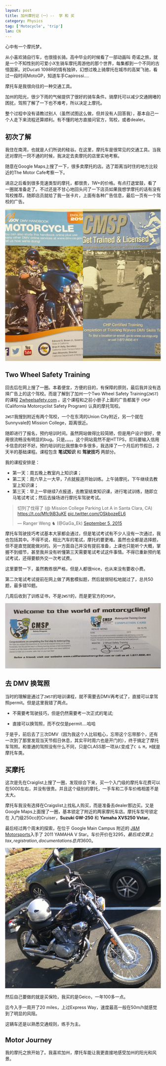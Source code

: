```yaml
---
layout: post
title: 加州摩托记（一）--  学 和 买
category: Physics
tag: ['Motocycle', 'trip']
lan: CN
---
```


心中有一个摩托梦。

从小喜欢骑自行车，也很擅长骑。高中毕业的时候看了一部动画叫 奇诺之旅，就是一个不知性别的可爱小X生骑车摩托周游他的那个世界，每集都到一个不同的古怪国家。对Ducati 1098R的情有独钟，幻想过晚上骑摩托在城市的高架飞驰，看过一段时间MotoGP，知道车手Capirossi....

摩托车是我很向往的一种交通工具。

加州的阳光，很少下雨的气候提供了很好的骑车条件。骑摩托可以减少交通拥堵的困扰，驾照了解了一下也不难考，所以决定上摩托。

<!--preview-->

整个过程中没有请教过别人（虽然试图这么做，但并没有人回答我），基本自己一个人走下来流程还算顺利。有不懂的地方直接问官方，驾校，或者dealer。

## 初次了解

我住在南湾，也就是人们所说的硅谷。在这里，摩托车是很常见的交通工具。当我还对摩托一窍不通的时候，我决定去卖摩托的店里实地考察。

随意在Google Maps上搜了一下，很多卖摩托的店。选了距离当时住的地方比较近的The Motor Cafe考察一下。

进店之后看到很多竞速类型的摩托，都很贵，1W+的价格。有点打退堂鼓，看了一圈就准备走了。不过还是不甘心地回头问了一下店员如果我想学摩托的话有没有驾校推荐。随即店员就给了我一张卡片，上面有各种广告信息，最后一页有一个驾校的广告。

![2014 CA.GOV DMV HANDBOOK MOTORCYCLE](/images/motor/2014_dmv_handbook.png)

## Two Wheel Safety Training

回去后在网上搜了一圈。本着便宜，方便的目的，有保障的原则，最后我并没有选择广告上的这个驾校。而是了解到了加州一个Two Wheel Safety Training(`2WST`) 的课程 [2wheelsafety.com](http://2wheelsafety.com) 。这个课程和之前小册子上面的广告都属于 `CMSP` (California Motorcyclist Safety Program) 认真的摩托驾校。

`2WST`我搜到附近有两个驾校，一个在东湾的Union City附近，另一个就在Sunnyvale的 Mission College，距离很近。

随即进行了报名，预约培训时间。虽然网站做得比较简陋，但是用户设计很好，使用很流畅没有明显的bug。只是。。。。这个网站竟然不是HTTPS，尼玛要输入信用卡信息的好不好。预约培训的比我想象中多很多，我选择了一个月后的节假日，2天半的基础课程。课程包含 __笔试知识__ 和 __驾驶技巧__ 两部分。

我的课程安排是：

* 第一天：周五晚上教室内上知识课；
* 第二天：周六早上一大早，7点就报道开始训练。上午骑摩托，下午继续去教室上知识课；
* 第三天：早上一早继续7点报道，去教室结束知识课，进行笔试训练，随即立马笔试考试；然后去操场进行摩托车驾驶考试。

<blockquote class="twitter-tweet" lang="en"><p lang="zh" dir="ltr">切列了伐得了 (@ Mission College Parking Lot A in Santa Clara, CA) <a href="https://t.co/Mfc9jB3uKE">https://t.co/Mfc9jB3uKE</a> <a href="http://t.co/OSkbozeEL6">pic.twitter.com/OSkbozeEL6</a></p>&mdash; Ranger Weng ♞ (@GaGa_Ek) <a href="https://twitter.com/GaGa_Ek/status/640202972585152512">September 5, 2015</a></blockquote>
<script async src="//platform.twitter.com/widgets.js" charset="utf-8"></script>

摩托车驾驶技巧考试基本大家都会通过，但是笔试考试有不少人没有一次通过，我也包括其中。不得不说，相比汽车的笔试，摩托的要更难。虽然也全都是选择题，但不是直觉就能做对的。另一方面自己并没有提前准备，上课也只能听个大概，掌握不到细节，甚至我并没有听懂第三天需要笔试考试这件事情。不得已重新预约笔试考试，还得要额外交一次考试费。

这里要赞一下，虽然教练很严格，但是人都很nice，也从来没有要收小费。

第二次笔试考试提前在网上做了两套模拟题，然后就很轻松地就过了，总共50题，最多错10题。

几周后收到了训练证书，不是`2WST`的，而是更官方的`CMSP`。

![Two Wheel Safty Training Comppletion Card](/images/motor/2WST_completion_card.png)

## 去 DMV 换驾照

当时的理解是通过了`2WST`的培训课程，就不需要去DMV再考试了，直接可以拿驾照permit。但是这里我错了两点。

* 不需要考驾驶技巧，但是仍然需要考一次正式的笔试;

* 直接可以换驾照，而不仅仅是permit....哈哈

于是乎，前后去了三次DMV（因为我这个人比较粗心，忘带这个忘带那个，还有一次到了那里发现当天节假日休息，其实平时周六也是开门的），终于搞定了摩托车驾照。和普通的驾照没有什么不同，只是CLASS那一项从`C`变成了`C & M`，`M`就是摩托车类。

## 买摩托

这次是先在Craiglist上搜了一圈，发现综合下来，买一个入门级的摩托车花费可以在5000左右，并没有很贵。并且这个级别的摩托，一手车和二手车价格相差不是太大。

摩托车我没有选择在Craigslist上找私人购买，而是准备去dealer那边买。又是Google Maps上面搜了一圈，基本锁定了附近的两家摩托车店。摩托车型号锁定在 入门级250cc的Cruiser，__Suzuki GW-250__ 和 __Yamaha XVS250 Vstar__。

最后经过两个周末的探索，在位于 Google Main Campus 附近的 [J&M Motorsports](https://www.jmmotorsportsllc.com/)入手了 2011 YAMAHA V Star。车价开价在$3295，最后成交算上tax, registration, documentations总共$3600。

![2011 Yamaha XVS250 Vstar](/images/motor/2011_YAMAHA_vstar.png)

然后自己要做的就是买保险，我买的是Geico，一年100多一点。

迄今入手一周开了20 miles，上过Express Way，速度最高一般在50m/h就感觉到了明显的风阻。

这辆车还是以熟悉交通规则，练手为主。

## Motor Journey

我的摩托之旅开始了。我喜欢加州，摩托车能让我更直接地感受加州的阳光和风景。
